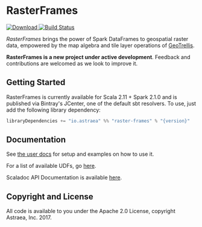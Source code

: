 # RasterFrames

[ ![Download](https://api.bintray.com/packages/s22s/maven/raster-frames/images/download.svg) ](https://bintray.com/s22s/maven/raster-frames/_latestVersion) [![Build Status](https://travis-ci.org/s22s/raster-frames.svg?branch=develop)](https://travis-ci.org/s22s/raster-frames)

_RasterFrames_ brings the power of Spark DataFrames to geospatial raster data, empowered by the map algebra and tile layer operations of [GeoTrellis](https://geotrellis.io/).

<div class="msg warn"> <p><strong> RasterFrames is a new project under active
  development</strong>. Feedback and contributions are welcomed as we look
  to improve it.</p></div>

## <a name="getting-started" href="#getting-started"></a>Getting Started

RasterFrames is currently available for Scala 2.11 + Spark 2.1.0 and is published via Bintray's JCenter, one of the default sbt resolvers. To use, just add the following library dependency:

```scala
libraryDependencies += "io.astraea" %% "raster-frames" % "{version}"
```

## <a name="documentation" href="#documentation"></a>Documentation

See [the user docs](https://s22s.github.io/raster-frames/) for setup and examples on how to use it.

For a list of available UDFs, go [here](https://s22s.github.io/raster-frames/reference.html).

Scaladoc API Documentation is available [here](https://s22s.github.io/raster-frames/latest/api/index.html).


## <a name="copyright" href="#copyright"></a>Copyright and License

All code is available to you under the Apache 2.0 License, copyright Astraea, Inc. 2017.


